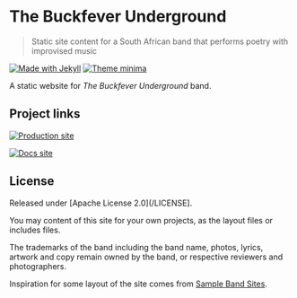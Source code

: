 # The Buckfever Underground
> Static site content for a South African band that performs poetry with improvised music

[![Made with Jekyll](https://img.shields.io/badge/made%20with-Jekyll%203-blue.svg)](https://jekyllrb.com)
[![Theme minima](https://img.shields.io/badge/theme-minima-blue.svg)](https://github.com/jekyll/minina)

A static website for _The Buckfever Underground_ band.


## Project links

[![Production site](https://img.shields.io/badge/site-thebuckfeverunderground.co.za-brightgreen?style=for-the-badge)](https://thebuckfeverunderground.co.za/)

[![Docs site](https://img.shields.io/badge/docs-Github_Pages-blue?style=for-the-badge)](https://michaelcurrin.github.io/the-buckfever-underground/)


## License

Released under [Apache License 2.0](/LICENSE].

You may content of this site for your own projects, as the layout files or includes files. 

The trademarks of the band including the band name, photos, lyrics, artwork and copy remain owned by the band, or respective reviewers and photographers.

Inspiration for some layout of the site comes from [Sample Band Sites](https://bandzoogle.com/sample-band-sites).
